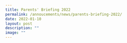 ```yaml
---
title: Parents' Briefing 2022
permalink: /annoucements/news/parents-briefing-2022/
date: 2022-01-10
layout: post
description: ""
image: ""
---
```

